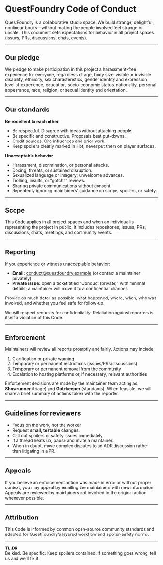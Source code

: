 # QuestFoundry Code of Conduct

QuestFoundry is a collaborative studio space. We build strange, delightful, nonlinear books—without making the people involved feel strange or unsafe. This document sets expectations for behavior in all project spaces (issues, PRs, discussions, chats, events).

---

## Our pledge

We pledge to make participation in this project a harassment-free experience for everyone, regardless of age, body size, visible or invisible disability, ethnicity, sex characteristics, gender identity and expression, level of experience, education, socio-economic status, nationality, personal appearance, race, religion, or sexual identity and orientation.

---

## Our standards

**Be excellent to each other**
- Be respectful. Disagree with ideas without attacking people.
- Be specific and constructive. Proposals beat put-downs.
- Credit sources. Cite influences and prior work.
- Keep spoilers clearly marked in Hot; never put them on player surfaces.

**Unacceptable behavior**
- Harassment, discrimination, or personal attacks.
- Doxing, threats, or sustained disruption.
- Sexualized language or imagery; unwelcome advances.
- Trolling, insults, or “gotcha” reviews.
- Sharing private communications without consent.
- Repeatedly ignoring maintainers’ guidance on scope, spoilers, or safety.

---

## Scope

This Code applies in all project spaces and when an individual is representing the project in public. It includes repositories, issues, PRs, discussions, chats, meetings, and community events.

---

## Reporting

If you experience or witness unacceptable behavior:

- **Email:** conduct@questfoundry.example (or contact a maintainer privately)
- **Private issue:** open a ticket titled “Conduct (private)” with minimal details; a maintainer will move it to a confidential channel.

Provide as much detail as possible: what happened, where, when, who was involved, and whether you feel safe for follow-up.

We will respect requests for confidentiality. Retaliation against reporters is itself a violation of this Code.

---

## Enforcement

Maintainers will review all reports promptly and fairly. Actions may include:

1. Clarification or private warning  
2. Temporary or permanent restrictions (issues/PRs/discussions)  
3. Temporary or permanent removal from the community  
4. Escalation to hosting platforms or, if necessary, relevant authorities

Enforcement decisions are made by the maintainer team acting as **Showrunner** (triage) and **Gatekeeper** (standards). When feasible, we will share a brief summary of actions taken with the reporter.

---

## Guidelines for reviewers

- Focus on the work, not the worker.  
- Request **small, testable** changes.  
- Call out spoilers or safety issues immediately.  
- If a thread heats up, pause and invite a maintainer.  
- When in doubt, move complex disputes to an ADR discussion rather than litigating in a PR.

---

## Appeals

If you believe an enforcement action was made in error or without proper context, you may appeal by emailing the maintainers with new information. Appeals are reviewed by maintainers not involved in the original action whenever possible.

---

## Attribution

This Code is informed by common open-source community standards and adapted for QuestFoundry’s layered workflow and spoiler-safety norms.

---

**TL;DR**  
Be kind. Be specific. Keep spoilers contained. If something goes wrong, tell us and we’ll fix it.

